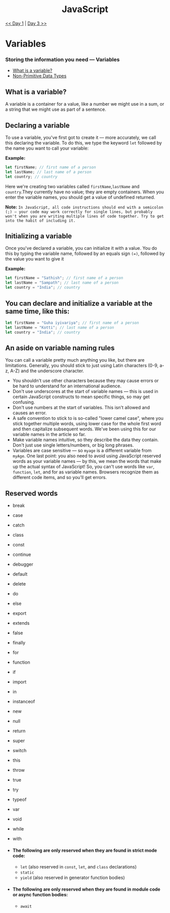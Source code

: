 <div align="center">
  <h1>JavaScript</h1>
</div>

[<< Day 1](../readMe.md) | [Day 3 >>](../03_Day_Booleans_operators_date/03_booleans_operators_date.md)

# Variables

### Storing the information you need — Variables

- [What is a variable?](#What-is-a-variable?)
- [Non-Primitive Data Types](#non-primitive-data-types)

## What is a variable?

A variable is a container for a value, like a number we might use in a sum, or a string that we might use as part of a sentence.

## Declaring a variable

To use a variable, you've first got to create it — more accurately, we call this declaring the variable. To do this, we type the keyword `let` followed by the name you want to call your variable:

**Example:**

```js
let firstName; // first name of a person
let lastName; // last name of a person
let country; // country
```

Here we're creating two variables called `firstName`,`lastName` and `country`.They currently have no value; they are empty containers. When you enter the variable names, you should get a value of undefined returned.

**Note:**
`In JavaScript, all code instructions should end with a semicolon (;) — your code may work correctly for single lines, but probably won't when you are writing multiple lines of code together. Try to get into the habit of including it.`

## Initializing a variable

Once you've declared a variable, you can initialize it with a value. You do this by typing the variable name, followed by an equals sign `(=)`, followed by the value you want to give it

**Example:**

```js
let firstName = "Sathish"; // first name of a person
let lastName = "Sampath"; // last name of a person
let country = "India"; // country
```

## You can declare and initialize a variable at the same time, like this:

```js
let firstName = "Guha iyivariya"; // first name of a person
let lastName = "Kotti"; // last name of a person
let country = "India"; // country
```

## An aside on variable naming rules

You can call a variable pretty much anything you like, but there are limitations. Generally, you should stick to just using Latin characters (0-9, a-z, A-Z) and the underscore character.

- You shouldn't use other characters because they may cause errors or be hard to understand for an international audience.
- Don't use underscores at the start of variable names — this is used in certain JavaScript constructs to mean specific things, so may get confusing.
- Don't use numbers at the start of variables. This isn't allowed and causes an error.
- A safe convention to stick to is so-called "lower camel case", where you stick together multiple words, using lower case for the whole first word and then capitalize subsequent words. We've been using this for our variable names in the article so far.
- Make variable names intuitive, so they describe the data they contain. Don't just use single letters/numbers, or big long phrases.
- Variables are case sensitive — so `myage` is a different variable from `myAge`.
  One last point: you also need to avoid using JavaScript reserved words as your variable names — by this, we mean the words that make up the actual syntax of JavaScript! So, you can't use words like `var`, `function`, `let`, and for as variable names. Browsers recognize them as different code items, and so you'll get errors.

## Reserved words

- break
- case
- catch
- class
- const
- continue
- debugger
- default
- delete
- do
- else
- export
- extends
- false
- finally
- for
- function
- if
- import
- in
- instanceof
- new
- null
- return
- super
- switch
- this
- throw
- true
- try
- typeof
- var
- void
- while
- with
- #### The following are only reserved when they are found in strict mode code:
    - `let` (also reserved in `const`, `let`, and `class` declarations)
    - `static`
    - `yield` (also reserved in generator function bodies)
- #### The following are only reserved when they are found in module code or async function bodies:

    - `await`
